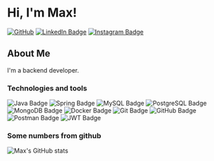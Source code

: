 # Hi, I'm Max!

[![GitHub](https://img.shields.io/badge/github-%23121011.svg?style=for-the-badge&logo=github&logoColor=white)](https://github.com/maxzdosreis)
[![LinkedIn Badge](https://img.shields.io/badge/linkedin-%230077B5.svg?style=for-the-badge&logo=linkedin&logoColor=white)](https://www.linkedin.com/in/maxzreis/)
[![Instagram Badge](https://img.shields.io/badge/Instagram-E4405F?style=for-the-badge&logo=instagram&logoColor=white)](https://www.instagram.com/_maxzr_/)

## About Me
I'm a backend developer.

### Technologies and tools

![Java Badge](https://img.shields.io/badge/Java-ED8B00?style=for-the-badge&logo=openjdk&logoColor=white)
![Spring Badge](https://img.shields.io/badge/Spring-6DB33F?style=for-the-badge&logo=spring&logoColor=white)
![MySQL Badge](https://img.shields.io/badge/MySQL-00000F?style=for-the-badge&logo=mysql&logoColor=white)
![PostgreSQL Badge](https://img.shields.io/badge/PostgreSQL-316192?style=for-the-badge&logo=postgresql&logoColor=white)
![MongoDB Badge](https://img.shields.io/badge/MongoDB-4EA94B?style=for-the-badge&logo=mongodb&logoColor=white)
![Docker Badge](https://img.shields.io/badge/docker-%230db7ed.svg?style=for-the-badge&logo=docker&logoColor=white)
![Git Badge](https://img.shields.io/badge/GIT-E44C30?style=for-the-badge&logo=git&logoColor=white)
![GitHub Badge](https://img.shields.io/badge/GitHub-100000?style=for-the-badge&logo=github&logoColor=white)
![Postman Badge](https://img.shields.io/badge/Postman-FF6C37?style=for-the-badge&logo=postman&logoColor=white)
![JWT Badge](https://img.shields.io/badge/JWT-black?style=for-the-badge&logo=JSON%20web%20tokens)

### Some numbers from github

![Max's GitHub stats](https://github-readme-stats.vercel.app/api?username=anuraghazra&show_icons=true&theme=dark)
